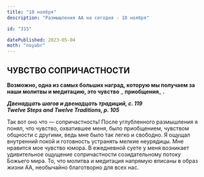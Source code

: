 ```yaml
---
title: "10 ноября"
description: "Размышления АА на сегодня - 10 ноября"

id: "315"

datePublished: 2023-05-04
moth: "noyabr"
---
```


## ЧУВСТВО СОПРИЧАСТНОСТИ

**Возможно, одна из самых больших наград, которую мы получаем за наши молитвы
и медитацию, это чувство** _ **приобщения**_ **.**

**_Двенадцать шагов и двенадцать традиций, с. 119  
Twelve Steps and Twelve Traditions, p. 105_**

Так вот оно что — сопричастность! После углубленного размышления я понял, что
чувство, охватившее меня, было приобщением, чувством общности с другими, ведь
мне было так легко и свободно. Я ощущал внутренний покой и готовность
устранять мелкие неурядицы. Мне нравится мое чувство юмора. В ежедневной суете
у меня возникает удивительное ощущение сопричастности созидательному потоку
Божьего мира. То, что молитва и медитация напрямую вписаны в образ жизни АА,
необычайно благотворно для всех нас.
